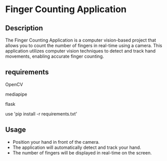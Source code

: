 # Finger Counting Application

## Description

The Finger Counting Application is a computer vision-based project that allows you to count the number of fingers in real-time using a camera. This application utilizes computer vision techniques to detect and track hand movements, enabling accurate finger counting.

## requirements
OpenCV

mediapipe

flask

use 'pip install -r requirements.txt'

## Usage
- Position your hand in front of the camera.
- The application will automatically detect and track your hand.
- The number of fingers will be displayed in real-time on the screen.
